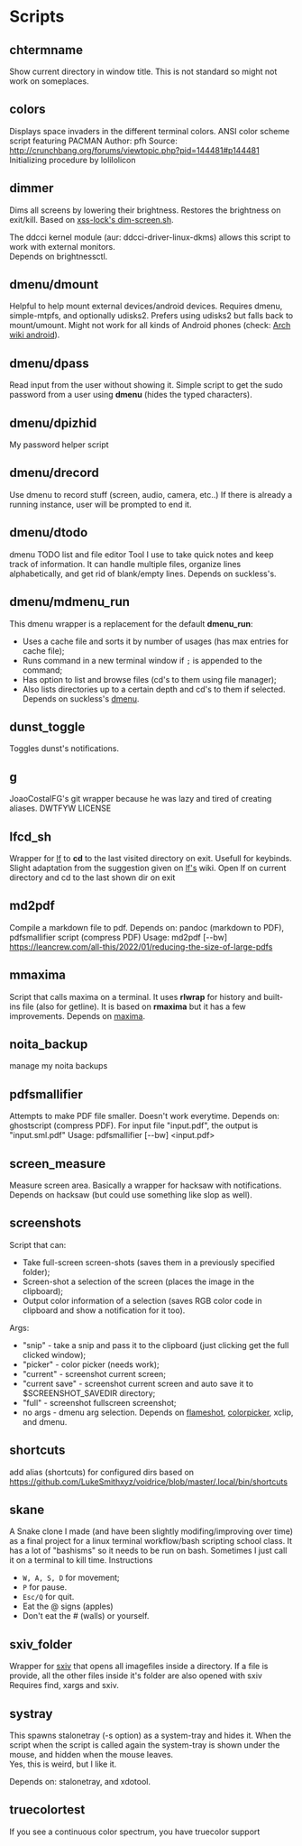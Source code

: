 # Scripts

## chtermname

Show current directory in window title.
This is not standard so might not work on someplaces.

## colors

Displays space invaders in the different terminal colors.
ANSI color scheme script featuring PACMAN
Author: pfh
Source: http://crunchbang.org/forums/viewtopic.php?pid=144481#p144481 
Initializing procedure by lolilolicon

## dimmer

Dims all screens by lowering their brightness. Restores the brightness on exit/kill.
Based on [xss-lock's dim-screen.sh](https://github.com/xdbob/xss-lock/blob/master/doc/dim-screen.sh).

The ddcci kernel module (aur: ddcci-driver-linux-dkms) allows this script to work
with external monitors.  
Depends on brightnessctl.

## dmenu/dmount

Helpful to help mount external devices/android devices.
Requires dmenu, simple-mtpfs, and optionally udisks2.
Prefers using udisks2 but falls back to mount/umount.
Might not work for all kinds of Android phones (check:
[Arch wiki android](https://wiki.archlinux.org/index.php/Android#Transferring_files)).

## dmenu/dpass

Read input from the user without showing it.
Simple script to get the sudo password from a user using **dmenu** (hides the typed characters).

## dmenu/dpizhid

My password helper script

## dmenu/drecord

Use dmenu to record stuff (screen, audio, camera, etc..)
If there is already a running instance, user will be prompted to end it.

## dmenu/dtodo

dmenu TODO list and file editor
Tool I use to take quick notes and keep track of information. It
can handle multiple files, organize lines alphabetically, and get
rid of blank/empty lines. Depends on suckless's.

## dmenu/mdmenu_run

This dmenu wrapper is a replacement for the default **dmenu_run**:
- Uses a cache file and sorts it by number of usages (has max entries
for cache file);
- Runs command in a new terminal window if `;` is appended to the command;
- Has option to list and browse files (cd's to them using file manager);
- Also lists directories up to a certain depth and cd's to them
if selected.
Depends on suckless's [dmenu](https://tools.suckless.org/dmenu/).

## dunst_toggle

Toggles dunst's notifications.

## g

JoaoCostaIFG's git wrapper because he was lazy and tired of creating aliases.
DWTFYW LICENSE

## lfcd_sh

Wrapper for [lf](https://github.com/gokcehan/lf) to **cd** to
the last visited directory on exit. Usefull for keybinds. Slight adaptation
from the suggestion given on [lf's](https://github.com/gokcehan/lf) wiki.
Open lf on current directory and cd to the last shown dir on exit

## md2pdf

Compile a markdown file to pdf.
Depends on: pandoc (markdown to PDF), pdfsmallifier script (compress PDF)
Usage: md2pdf [--bw] <mdfile1>
https://leancrew.com/all-this/2022/01/reducing-the-size-of-large-pdfs

## mmaxima

Script that calls maxima on a terminal. It uses **rlwrap** for
history and built-ins file (also for getline). It is based on **rmaxima**
but it has a few improvements.
Depends on [maxima](http://maxima.sourceforge.net/).

## noita_backup

manage my noita backups

## pdfsmallifier

Attempts to make PDF file smaller. Doesn't work everytime.
Depends on: ghostscript (compress PDF).
For input file "input.pdf", the output is "input.sml.pdf"
Usage: pdfsmallifier [--bw] <input.pdf>

## screen_measure

Measure screen area. Basically a wrapper for hacksaw with notifications.  
Depends on hacksaw (but could use something like slop as well).

## screenshots

Script that can:
- Take full-screen screen-shots (saves them in a previously specified folder);
- Screen-shot a selection of the screen (places the image in the clipboard);
- Output color information of a selection (saves RGB color code in clipboard and show a notification for it too).

Args:
- "snip" - take a snip and pass it to the clipboard (just clicking get the full clicked window);
- "picker" - color picker (needs work);
- "current" - screenshot current screen;
- "current save" - screenshot current screen and auto save it to $SCREENSHOT_SAVEDIR directory;
- "full" - screenshot fullscreen screenshot;
- no args - dmenu arg selection.
Depends on [flameshot](https://github.com/flameshot-org/flameshot),
[colorpicker](https://github.com/Jack12816/colorpicker), xclip, and dmenu.

## shortcuts

add alias (shortcuts) for configured dirs
based on https://github.com/LukeSmithxyz/voidrice/blob/master/.local/bin/shortcuts

## skane

A Snake clone I made (and have been slightly modifing/improving over time)
as a final project for a linux terminal workflow/bash scripting
school class. It has a lot of "bashisms" so it needs to be run on bash.
Sometimes I just call it on a terminal to kill time.
Instructions
- `W, A, S, D` for movement;
- `P` for pause.
- `Esc/Q` for quit.
- Eat the @ signs (apples)
- Don't eat the # (walls) or yourself.

## sxiv_folder

Wrapper for [sxiv](https://github.com/muennich/sxiv) that opens all
imagefiles inside a directory. If a file is provide, all the other
files inside it's folder are also opened with sxiv
Requires find, xargs and sxiv.

## systray

This spawns stalonetray (-s option) as a system-tray and hides it. When the script
when the script is called again the system-tray is shown under the mouse, and hidden
when the mouse leaves.  
Yes, this is weird, but I like it.

Depends on: stalonetray, and xdotool.

## truecolortest

If you see a continuous color spectrum, you have truecolor support


